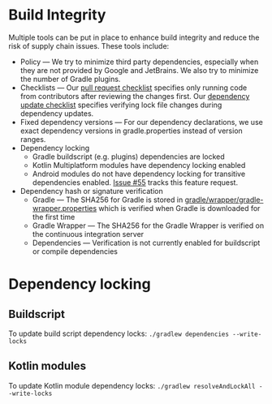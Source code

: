 # Build Integrity
Multiple tools can be put in place to enhance build integrity and reduce the risk of supply chain issues.  These tools include:
 * Policy — We try to minimize third party dependencies, especially when they are not provided by Google and JetBrains.  We also try to minimize the number of Gradle plugins.
 * Checklists — Our [pull request checklist](../.github/pull_request_template.md) specifies only running code from contributors after reviewing the changes first.  Our [dependency update checklist](../.github/ISSUE_TEMPLATE/dependency.md) specifies verifying lock file changes during dependency updates.
 * Fixed dependency versions — For our dependency declarations, we use exact dependency versions in gradle.properties instead of version ranges.
 * Dependency locking
     * Gradle buildscript (e.g. plugins) dependencies are locked
     * Kotlin Multiplatform modules have dependency locking enabled
     * Android modules do not have dependency locking for transitive dependencies enabled.  [Issue #55](https://github.com/zcash/secant-android-wallet/issues/55) tracks this feature request.
 * Dependency hash or signature verification
     * Gradle — The SHA256 for Gradle is stored in [gradle/wrapper/gradle-wrapper.properties](../gradle/wrapper/gradle-wrapper.properties) which is verified when Gradle is downloaded for the first time
     * Gradle Wrapper — The SHA256 for the Gradle Wrapper is verified on the continuous integration server
     * Dependencies — Verification is not currently enabled for buildscript or compile dependencies

# Dependency locking
## Buildscript
To update build script dependency locks:
`./gradlew dependencies --write-locks`

## Kotlin modules
To update Kotlin module dependency locks:
`./gradlew resolveAndLockAll --write-locks`
